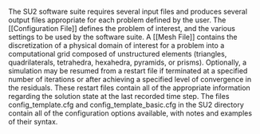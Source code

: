 The SU2 software suite requires several input files and produces several output files appropriate for each problem defined by the user. The [[Configuration File]] defines the problem of interest, and the various settings to be used by the software suite. A [[Mesh File]] contains the discretization of a physical domain of interest for a problem into a computational grid composed of unstructured elements (triangles, quadrilaterals, tetrahedra, hexahedra, pyramids, or prisms). Optionally, a simulation may be resumed from a restart file if terminated at a specified number of iterations or after achieving a specified level of convergence in the residuals. These restart files contain all of the appropriate information regarding the solution state at the last recorded time step. The files config_template.cfg and config_template_basic.cfg in the SU2 directory contain all of the configuration options available, with notes and examples of their syntax. 